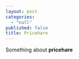 ```yaml
---
layout: post
categories: 
  - "null"
published: false
title: Pricehare
---
```


Something about **pricehare**
